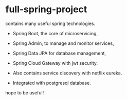 # full-spring-project
contains many useful spring technologies.

- Spring Boot, the core of microservicing,

- Spring Admin, to manage and monitor services,

- Spring Data JPA for database management,

- Spring Cloud Gateway with jwt security.

- Also contains service discovery with netflix eureka.

- Integrated with postgresql database.

hope to be useful!
